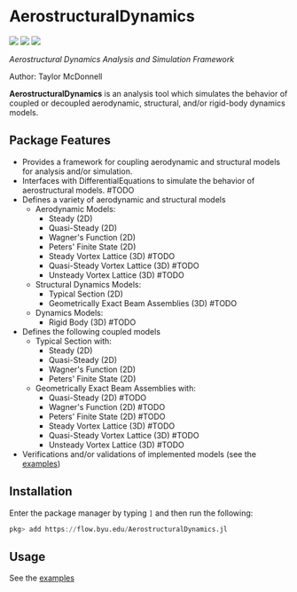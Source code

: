 # AerostructuralDynamics

[![](https://img.shields.io/badge/docs-stable-blue.svg)](https://flow.byu.edu/AerostructuralDynamics.jl/stable)
[![](https://img.shields.io/badge/docs-dev-blue.svg)](https://flow.byu.edu/AerostructuralDynamics.jl/dev)
![](https://github.com/byuflowlab/AerostructuralDynamics.jl/workflows/Run%20tests/badge.svg)

*Aerostructural Dynamics Analysis and Simulation Framework*

Author: Taylor McDonnell

**AerostructuralDynamics** is an analysis tool which simulates the behavior of coupled or decoupled aerodynamic, structural, and/or rigid-body dynamics models.

## Package Features
 - Provides a framework for coupling aerodynamic and structural models for analysis and/or simulation.
 - Interfaces with DifferentialEquations to simulate the behavior of aerostructural models. #TODO
 - Defines a variety of aerodynamic and structural models
   - Aerodynamic Models:
     - Steady (2D)
     - Quasi-Steady (2D)
     - Wagner's Function (2D)
     - Peters' Finite State (2D)
     - Steady Vortex Lattice (3D) #TODO
     - Quasi-Steady Vortex Lattice (3D) #TODO
     - Unsteady Vortex Lattice (3D) #TODO
   - Structural Dynamics Models:
     - Typical Section (2D)
     - Geometrically Exact Beam Assemblies (3D) #TODO
   - Dynamics Models:
     - Rigid Body (3D) #TODO
 - Defines the following coupled models
   - Typical Section with:
     - Steady (2D)
     - Quasi-Steady (2D)
     - Wagner's Function (2D)
     - Peters' Finite State (2D)
   - Geometrically Exact Beam Assemblies with:
     - Quasi-Steady (2D) #TODO
     - Wagner's Function (2D) #TODO
     - Peters' Finite State (2D) #TODO
     - Steady Vortex Lattice (3D) #TODO
     - Quasi-Steady Vortex Lattice (3D) #TODO
     - Unsteady Vortex Lattice (3D) #TODO
 - Verifications and/or validations of implemented models (see the [examples](https://flow.byu.edu/AerostructuralDynamics.jl/dev))
## Installation

Enter the package manager by typing `]` and then run the following:

```julia
pkg> add https://flow.byu.edu/AerostructuralDynamics.jl
```

## Usage

See the [examples](https://flow.byu.edu/AerostructuralDynamics.jl/dev)
